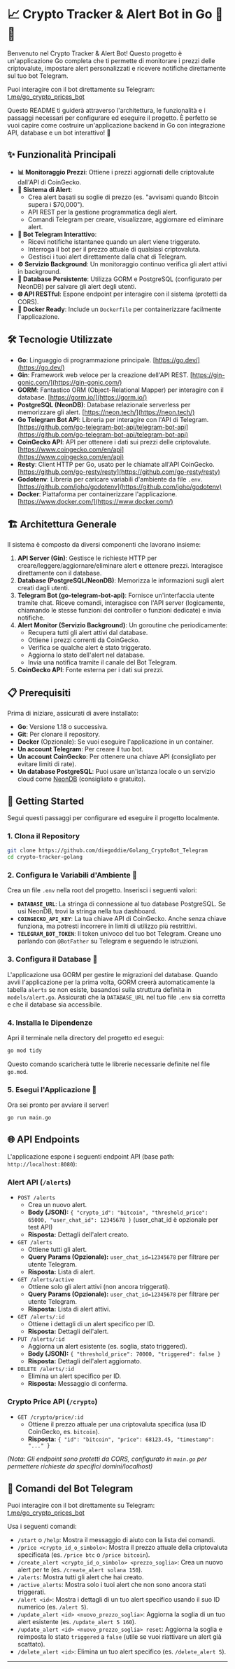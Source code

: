 # 📈 Crypto Tracker & Alert Bot in Go 🤖🔔

Benvenuto nel Crypto Tracker & Alert Bot! Questo progetto è un'applicazione Go completa che ti permette di monitorare i prezzi delle criptovalute, impostare alert personalizzati e ricevere notifiche direttamente sul tuo bot Telegram.

Puoi interagire con il bot direttamente su Telegram: [t.me/go_crypto_prices_bot](t.me/go_crypto_prices_bot)

Questo README ti guiderà attraverso l'architettura, le funzionalità e i passaggi necessari per configurare ed eseguire il progetto. È perfetto se vuoi capire come costruire un'applicazione backend in Go con integrazione API, database e un bot interattivo! 🚀

## ✨ Funzionalità Principali

*   **📊 Monitoraggio Prezzi**: Ottiene i prezzi aggiornati delle criptovalute dall'API di CoinGecko.
*   **🔔 Sistema di Alert**:
    *   Crea alert basati su soglie di prezzo (es. "avvisami quando Bitcoin supera i $70,000").
    *   API REST per la gestione programmatica degli alert.
    *   Comandi Telegram per creare, visualizzare, aggiornare ed eliminare alert.
*   **🤖 Bot Telegram Interattivo**:
    *   Ricevi notifiche istantanee quando un alert viene triggerato.
    *   Interroga il bot per il prezzo attuale di qualsiasi criptovaluta.
    *   Gestisci i tuoi alert direttamente dalla chat di Telegram.
*   **⚙️ Servizio Background**: Un monitoraggio continuo verifica gli alert attivi in background.
*   **💾 Database Persistente**: Utilizza GORM e PostgreSQL (configurato per NeonDB) per salvare gli alert degli utenti.
*   **🌐 API RESTful**: Espone endpoint per interagire con il sistema (protetti da CORS).
*   **🐳 Docker Ready**: Include un `Dockerfile` per containerizzare facilmente l'applicazione.

## 🛠️ Tecnologie Utilizzate

*   **Go**: Linguaggio di programmazione principale. [https://go.dev/](https://go.dev/)
*   **Gin**: Framework web veloce per la creazione dell'API REST. [https://gin-gonic.com/](https://gin-gonic.com/)
*   **GORM**: Fantastico ORM (Object-Relational Mapper) per interagire con il database. [https://gorm.io/](https://gorm.io/)
*   **PostgreSQL (NeonDB)**: Database relazionale serverless per memorizzare gli alert. [https://neon.tech/](https://neon.tech/)
*   **Go Telegram Bot API**: Libreria per interagire con l'API di Telegram. [https://github.com/go-telegram-bot-api/telegram-bot-api](https://github.com/go-telegram-bot-api/telegram-bot-api)
*   **CoinGecko API**: API per ottenere i dati sui prezzi delle criptovalute. [https://www.coingecko.com/en/api](https://www.coingecko.com/en/api)
*   **Resty**: Client HTTP per Go, usato per le chiamate all'API CoinGecko. [https://github.com/go-resty/resty](https://github.com/go-resty/resty)
*   **Godotenv**: Libreria per caricare variabili d'ambiente da file `.env`. [https://github.com/joho/godotenv](https://github.com/joho/godotenv)
*   **Docker**: Piattaforma per containerizzare l'applicazione. [https://www.docker.com/](https://www.docker.com/)

## 🏗️ Architettura Generale

Il sistema è composto da diversi componenti che lavorano insieme:

1.  **API Server (Gin)**: Gestisce le richieste HTTP per creare/leggere/aggiornare/eliminare alert e ottenere prezzi. Interagisce direttamente con il database.
2.  **Database (PostgreSQL/NeonDB)**: Memorizza le informazioni sugli alert creati dagli utenti.
3.  **Telegram Bot (go-telegram-bot-api)**: Fornisce un'interfaccia utente tramite chat. Riceve comandi, interagisce con l'API server (logicamente, chiamando le stesse funzioni dei controller o funzioni dedicate) e invia notifiche.
4.  **Alert Monitor (Servizio Background)**: Un goroutine che periodicamente:
    *   Recupera tutti gli alert attivi dal database.
    *   Ottiene i prezzi correnti da CoinGecko.
    *   Verifica se qualche alert è stato triggerato.
    *   Aggiorna lo stato dell'alert nel database.
    *   Invia una notifica tramite il canale del Bot Telegram.
6.  **CoinGecko API**: Fonte esterna per i dati sui prezzi.

## 📋 Prerequisiti

Prima di iniziare, assicurati di avere installato:

*   **Go**: Versione 1.18 o successiva.
*   **Git**: Per clonare il repository.
*   **Docker** (Opzionale): Se vuoi eseguire l'applicazione in un container.
*   **Un account Telegram**: Per creare il tuo bot.
*   **Un account CoinGecko**: Per ottenere una chiave API (consigliato per evitare limiti di rate).
*   **Un database PostgreSQL**: Puoi usare un'istanza locale o un servizio cloud come [NeonDB](https://neon.tech/) (consigliato e gratuito).

## 🏁 Getting Started

Segui questi passaggi per configurare ed eseguire il progetto localmente.

### 1. Clona il Repository

```bash
git clone https://github.com/diegoddie/Golang_CryptoBot_Telegram
cd crypto-tracker-golang
```

### 2. Configura le Variabili d'Ambiente 🔑

Crea un file `.env` nella root del progetto. Inserisci i seguenti valori:

*   **`DATABASE_URL`**: La stringa di connessione al tuo database PostgreSQL. Se usi NeonDB, trovi la stringa nella tua dashboard.
*   **`COINGECKO_API_KEY`**: La tua chiave API di CoinGecko. Anche senza chiave funziona, ma potresti incorrere in limiti di utilizzo più restrittivi.
*   **`TELEGRAM_BOT_TOKEN`**: Il token univoco del tuo bot Telegram. Creane uno parlando con `@BotFather` su Telegram e seguendo le istruzioni.

### 3. Configura il Database 💾

L'applicazione usa GORM per gestire le migrazioni del database. Quando avvii l'applicazione per la prima volta, GORM creerà automaticamente la tabella `alerts` se non esiste, basandosi sulla struttura definita in `models/alert.go`. Assicurati che la `DATABASE_URL` nel tuo file `.env` sia corretta e che il database sia accessibile.

### 4. Installa le Dipendenze

Apri il terminale nella directory del progetto ed esegui:

```bash
go mod tidy
```

Questo comando scaricherà tutte le librerie necessarie definite nel file `go.mod`.

### 5. Esegui l'Applicazione 🚀

Ora sei pronto per avviare il server!

```bash
go run main.go
```

## 🌐 API Endpoints

L'applicazione espone i seguenti endpoint API (base path: `http://localhost:8080`):

### Alert API (`/alerts`)

*   `POST /alerts`
    *   Crea un nuovo alert.
    *   **Body (JSON):** `{ "crypto_id": "bitcoin", "threshold_price": 65000, "user_chat_id": 12345678 }` (user\_chat\_id è opzionale per test API)
    *   **Risposta:** Dettagli dell'alert creato.
*   `GET /alerts`
    *   Ottiene tutti gli alert.
    *   **Query Params (Opzionale):** `user_chat_id=12345678` per filtrare per utente Telegram.
    *   **Risposta:** Lista di alert.
*   `GET /alerts/active`
    *   Ottiene solo gli alert attivi (non ancora triggerati).
    *   **Query Params (Opzionale):** `user_chat_id=12345678` per filtrare per utente Telegram.
    *   **Risposta:** Lista di alert attivi.
*   `GET /alerts/:id`
    *   Ottiene i dettagli di un alert specifico per ID.
    *   **Risposta:** Dettagli dell'alert.
*   `PUT /alerts/:id`
    *   Aggiorna un alert esistente (es. soglia, stato triggered).
    *   **Body (JSON):** `{ "threshold_price": 70000, "triggered": false }`
    *   **Risposta:** Dettagli dell'alert aggiornato.
*   `DELETE /alerts/:id`
    *   Elimina un alert specifico per ID.
    *   **Risposta:** Messaggio di conferma.

### Crypto Price API (`/crypto`)

*   `GET /crypto/price/:id`
    *   Ottiene il prezzo attuale per una criptovaluta specifica (usa ID CoinGecko, es. `bitcoin`).
    *   **Risposta:** `{ "id": "bitcoin", "price": 68123.45, "timestamp": "..." }`

*(Nota: Gli endpoint sono protetti da CORS, configurato in `main.go` per permettere richieste da specifici domini/localhost)*

## 🤖 Comandi del Bot Telegram

Puoi interagire con il bot direttamente su Telegram: [t.me/go_crypto_prices_bot](t.me/go_crypto_prices_bot)

Usa i seguenti comandi:

*   `/start` o `/help`: Mostra il messaggio di aiuto con la lista dei comandi.
*   `/price <crypto_id_o_simbolo>`: Mostra il prezzo attuale della criptovaluta specificata (es. `/price btc` o `/price bitcoin`).
*   `/create_alert <crypto_id_o_simbolo> <prezzo_soglia>`: Crea un nuovo alert per te (es. `/create_alert solana 150`).
*   `/alerts`: Mostra tutti gli alert che hai creato.
*   `/active_alerts`: Mostra solo i tuoi alert che non sono ancora stati triggerati.
*   `/alert <id>`: Mostra i dettagli di un tuo alert specifico usando il suo ID numerico (es. `/alert 5`).
*   `/update_alert <id> <nuovo_prezzo_soglia>`: Aggiorna la soglia di un tuo alert esistente (es. `/update_alert 5 160`).
*   `/update_alert <id> <nuovo_prezzo_soglia> reset`: Aggiorna la soglia e reimposta lo stato `triggered` a `false` (utile se vuoi riattivare un alert già scattato).
*   `/delete_alert <id>`: Elimina un tuo alert specifico (es. `/delete_alert 5`).

---

